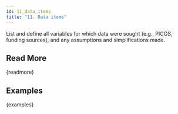 ```yaml
---
id: 11_data_items
title: "11. Data items"
---
```

List and define all variables for which data were sought (e.g., PICOS, funding sources), and any assumptions and simplifications made.

## Read More

{readmore}

## Examples

{examples}